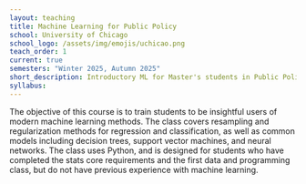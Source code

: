 ```yaml
---
layout: teaching
title: Machine Learning for Public Policy
school: University of Chicago
school_logo: /assets/img/emojis/uchicao.png
teach_order: 1
current: true
semesters: "Winter 2025, Autumn 2025"
short_description: Introductory ML for Master's students in Public Policy.
syllabus: 
---
```


The objective of this course is to train students to be insightful users of modern machine learning methods. The class covers resampling and regularization methods for regression and classification, as well as common models including decision trees, support vector machines, and neural networks. The class uses Python, and is designed for students who have completed the stats core requirements and the first data and programming class, but do not have previous experience with machine learning.